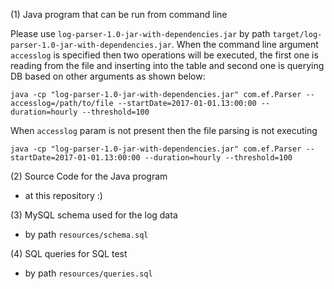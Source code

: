 (1) Java program that can be run from command line
	

Please use `log-parser-1.0-jar-with-dependencies.jar` by path `target/log-parser-1.0-jar-with-dependencies.jar`.
When the command line argument `accesslog` is specified then two operations will be executed,
the first one is reading from the file and inserting into the table and second one is querying DB based on
other arguments as shown below:

    java -cp "log-parser-1.0-jar-with-dependencies.jar" com.ef.Parser --accesslog=/path/to/file --startDate=2017-01-01.13:00:00 --duration=hourly --threshold=100
     
When `accesslog` param is not present then the file parsing is not executing

    java -cp "log-parser-1.0-jar-with-dependencies.jar" com.ef.Parser --startDate=2017-01-01.13:00:00 --duration=hourly --threshold=100

(2) Source Code for the Java program

- at this repository :)

(3) MySQL schema used for the log data
    
- by path `resources/schema.sql`

(4) SQL queries for SQL test

- by path `resources/queries.sql`